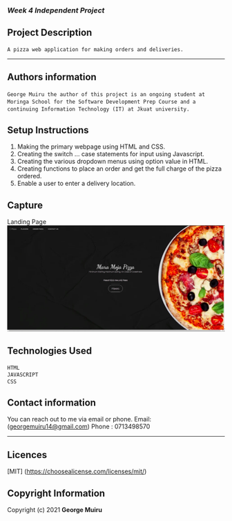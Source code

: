 ### ***Week 4 Independent Project***

##  **Project Description**
```
A pizza web application for making orders and deliveries.
```
____

## **Authors information**
`George Muiru the author of this project is an ongoing student at Moringa School for the Software Development Prep Course and a continuing Information Technology (IT) at Jkuat university.`

## **Setup Instructions**

1. Making the primary webpage using HTML and CSS.
2. Creating the switch ... case statements for input using Javascript.
3. Creating the various dropdown menus using option value in HTML.
4. Creating functions to place an order and get the full charge of the pizza ordered.
5. Enable a user to enter a delivery location.

## **Capture**
Landing Page 
![Landing Page](/assets/landing.png)
## **Technologies Used**
    HTML
    JAVASCRIPT
    CSS

## Contact information
You can reach out to me via email or phone.
Email: (georgemuiru14@gmail.com)
Phone : 0713498570

____

## **Licences**
[MIT] (https://choosealicense.com/licenses/mit/)

## **Copyright Information**

Copyright (c) 2021  **George Muiru**


